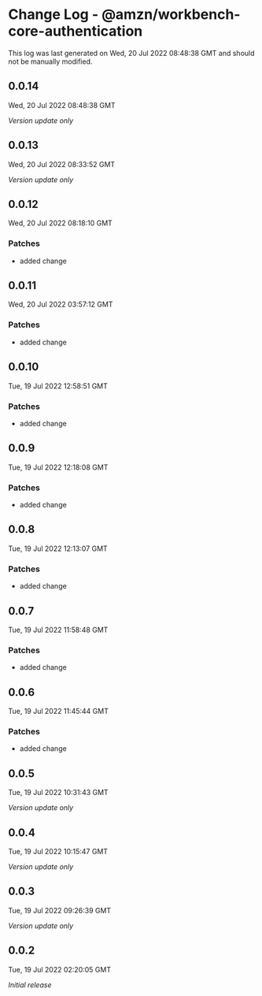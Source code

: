 # Change Log - @amzn/workbench-core-authentication

This log was last generated on Wed, 20 Jul 2022 08:48:38 GMT and should not be manually modified.

## 0.0.14
Wed, 20 Jul 2022 08:48:38 GMT

_Version update only_

## 0.0.13
Wed, 20 Jul 2022 08:33:52 GMT

_Version update only_

## 0.0.12
Wed, 20 Jul 2022 08:18:10 GMT

### Patches

- added change

## 0.0.11
Wed, 20 Jul 2022 03:57:12 GMT

### Patches

- added change

## 0.0.10
Tue, 19 Jul 2022 12:58:51 GMT

### Patches

- added change

## 0.0.9
Tue, 19 Jul 2022 12:18:08 GMT

### Patches

- added change

## 0.0.8
Tue, 19 Jul 2022 12:13:07 GMT

### Patches

- added change

## 0.0.7
Tue, 19 Jul 2022 11:58:48 GMT

### Patches

- added change

## 0.0.6
Tue, 19 Jul 2022 11:45:44 GMT

### Patches

- added change

## 0.0.5
Tue, 19 Jul 2022 10:31:43 GMT

_Version update only_

## 0.0.4
Tue, 19 Jul 2022 10:15:47 GMT

_Version update only_

## 0.0.3
Tue, 19 Jul 2022 09:26:39 GMT

_Version update only_

## 0.0.2
Tue, 19 Jul 2022 02:20:05 GMT

_Initial release_

